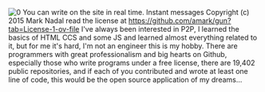  ![ 0](https://github.com/user-attachments/assets/377c9c08-d26a-4d99-978c-8089d5f27e22)
You can write on the site in real time.
Instant messages Copyright (c) 2015 Mark Nadal
read the license at https://github.com/amark/gun?tab=License-1-ov-file
I've always been interested in P2P, I learned the basics of HTML CCS and some JS and learned almost everything related to it, but for me it's hard, I'm not an engineer this is my hobby.
There are programmers with great professionalism and big hearts on Github, especially those who write programs under a free license, there are 19,402 public repositories, and if each of you contributed and wrote at least one line of code, this would be the open source application of my dreams...
